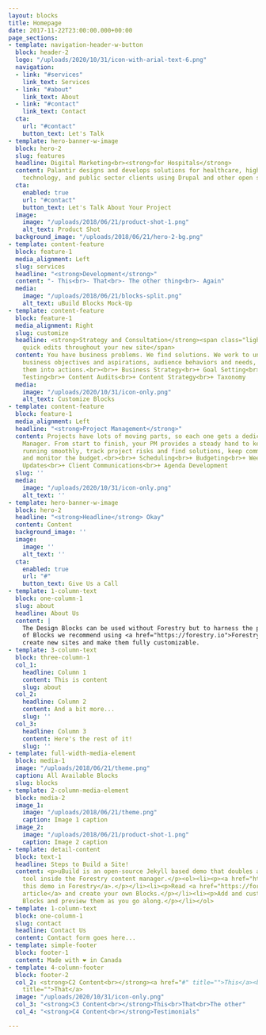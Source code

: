 ```yaml
---
layout: blocks
title: Homepage
date: 2017-11-22T23:00:00.000+00:00
page_sections:
- template: navigation-header-w-button
  block: header-2
  logo: "/uploads/2020/10/31/icon-with-arial-text-6.png"
  navigation:
  - link: "#services"
    link_text: Services
  - link: "#about"
    link_text: About
  - link: "#contact"
    link_text: Contact
  cta:
    url: "#contact"
    button_text: Let's Talk
- template: hero-banner-w-image
  block: hero-2
  slug: features
  headline: Digital Marketing<br><strong>for Hospitals</strong>
  content: Palantir designs and develops solutions for healthcare, higher education,
    technology, and public sector clients using Drupal and other open source technologies.
  cta:
    enabled: true
    url: "#contact"
    button_text: Let's Talk About Your Project
  image:
    image: "/uploads/2018/06/21/product-shot-1.png"
    alt_text: Product Shot
  background_image: "/uploads/2018/06/21/hero-2-bg.png"
- template: content-feature
  block: feature-1
  media_alignment: Left
  slug: services
  headline: "<strong>Development</strong>"
  content: "- This<br>- That<br>- The other thing<br>- Again"
  media:
    image: "/uploads/2018/06/21/blocks-split.png"
    alt_text: uBuild Blocks Mock-Up
- template: content-feature
  block: feature-1
  media_alignment: Right
  slug: customize
  headline: <strong>Strategy and Consultation</strong><span class="light"> to make
    quick edits throughout your new site</span>
  content: You have business problems. We find solutions. We work to understand your
    business objectives and aspirations, audience behaviors and needs, and then translate
    them into actions.<br><br>+ Business Strategy<br>+ Goal Setting<br>+ Usability
    Testing<br>+ Content Audits<br>+ Content Strategy<br>+ Taxonomy
  media:
    image: "/uploads/2020/10/31/icon-only.png"
    alt_text: Customize Blocks
- template: content-feature
  block: feature-1
  media_alignment: Left
  headline: "<strong>Project Management</strong>"
  content: Projects have lots of moving parts, so each one gets a dedicated Project
    Manager. From start to finish, your PM provides a steady hand to keep schedules
    running smoothly, track project risks and find solutions, keep communication flowing,
    and monitor the budget.<br><br>+ Scheduling<br>+ Budgeting<br>+ Weekly Status
    Updates<br>+ Client Communications<br>+ Agenda Development
  slug: ''
  media:
    image: "/uploads/2020/10/31/icon-only.png"
    alt_text: ''
- template: hero-banner-w-image
  block: hero-2
  headline: "<strong>Headline</strong> Okay"
  content: Content
  background_image: ''
  image:
    image: ''
    alt_text: ''
  cta:
    enabled: true
    url: "#"
    button_text: Give Us a Call
- template: 1-column-text
  block: one-column-1
  slug: about
  headline: About Us
  content: |
    The Design Blocks can be used without Forestry but to harness the power
    of Blocks we recommend using <a href="https://forestry.io">Forestry</a>. Once the site is imported you can immediately
    create new sites and make them fully customizable.
- template: 3-column-text
  block: three-column-1
  col_1:
    headline: Column 1
    content: This is content
    slug: about
  col_2:
    headline: Column 2
    content: And a bit more...
    slug: ''
  col_3:
    headline: Column 3
    content: Here's the rest of it!
    slug: ''
- template: full-width-media-element
  block: media-1
  image: "/uploads/2018/06/21/theme.png"
  caption: All Available Blocks
  slug: blocks
- template: 2-column-media-element
  block: media-2
  image_1:
    image: "/uploads/2018/06/21/theme.png"
    caption: Image 1 caption
  image_2:
    image: "/uploads/2018/06/21/product-shot-1.png"
    caption: Image 2 caption
- template: detail-content
  block: text-1
  headline: Steps to Build a Site!
  content: <p>uBuild is an open-source Jekyll based demo that doubles as a builder
    tool inside the Forestry content manager.</p><ol><li><p><a href="https://app.forestry.io/quick-start?repo=forestryio/ubuild-jekyll&provider=github&engine=jekyll">Import
    this demo in Forestry</a>.</p></li><li><p>Read <a href="https://forestry.io/blog/ubuild-a-new-theme-for-static-sites-using-blocks/">our
    article</a> and create your own Blocks.</p></li><li><p>Add and customize the available
    Blocks and preview them as you go along.</p></li></ol>
- template: 1-column-text
  block: one-column-1
  slug: contact
  headline: Contact Us
  content: Contact form goes here...
- template: simple-footer
  block: footer-1
  content: Made with ❤︎ in Canada
- template: 4-column-footer
  block: footer-2
  col_2: <strong>C2 Content<br></strong><a href="#" title="">This</a><br><a href="#"
    title="">That</a>
  image: "/uploads/2020/10/31/icon-only.png"
  col_3: "<strong>C3 Content<br></strong>This<br>That<br>The other"
  col_4: "<strong>C4 Content<br></strong>Testimonials"

---
```

